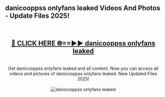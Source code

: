 <h2>danicooppss onlyfans leaked Videos And Photos - Update Files 2025!</h2>
<br>
<div align="center">
<h2><a href="https://top-ai-tools.click/QrbHav" rel="nofollow">🔴 CLICK HERE 🌐==►► danicooppss onlyfans leaked</a></h2>
<br>
Get danicooppss onlyfans leaked and all content. Now you can access all videos and pictures of danicooppss onlyfans leaked. New Updated Files 2025!
<br>
<br>
<a href="https://top-ai-tools.click/QrbHav" rel="nofollow" data-target="animated-image.originalLink"><img src="https://i.ibb.co.com/WyWwxjT/player-gif2.gif" alt="danicooppss onlyfans leaked" style="max-width: 100%; display: inline-block;" data-target="animated-image.originalImage"></a>
</div>
<br>
